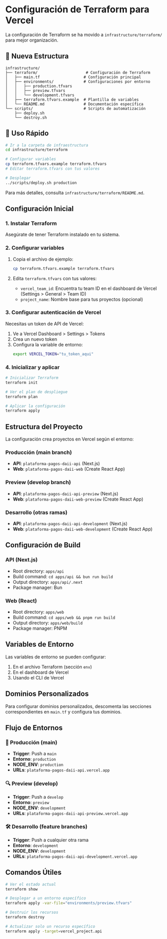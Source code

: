 # Configuración de Terraform para Vercel

La configuración de Terraform se ha movido a `infrastructure/terraform/` para mejor organización.

## 📁 Nueva Estructura

```
infrastructure/
├── terraform/                     # Configuración de Terraform
│   ├── main.tf                   # Configuración principal
│   ├── environments/             # Configuraciones por entorno
│   │   ├── production.tfvars
│   │   ├── preview.tfvars
│   │   └── development.tfvars
│   ├── terraform.tfvars.example  # Plantilla de variables
│   └── README.md                 # Documentación específica
└── scripts/                      # Scripts de automatización
    ├── deploy.sh
    └── destroy.sh
```

## 🚀 Uso Rápido

```bash
# Ir a la carpeta de infraestructura
cd infrastructure/terraform

# Configurar variables
cp terraform.tfvars.example terraform.tfvars
# Editar terraform.tfvars con tus valores

# Desplegar
../scripts/deploy.sh production
```

Para más detalles, consulta `infrastructure/terraform/README.md`.

## Configuración Inicial

### 1. Instalar Terraform
Asegúrate de tener Terraform instalado en tu sistema.

### 2. Configurar variables
1. Copia el archivo de ejemplo:
   ```bash
   cp terraform.tfvars.example terraform.tfvars
   ```

2. Edita `terraform.tfvars` con tus valores:
   - `vercel_team_id`: Encuentra tu team ID en el dashboard de Vercel (Settings > General > Team ID)
   - `project_name`: Nombre base para tus proyectos (opcional)

### 3. Configurar autenticación de Vercel
Necesitas un token de API de Vercel:

1. Ve a Vercel Dashboard > Settings > Tokens
2. Crea un nuevo token
3. Configura la variable de entorno:
   ```bash
   export VERCEL_TOKEN="tu_token_aqui"
   ```

### 4. Inicializar y aplicar
```bash
# Inicializar Terraform
terraform init

# Ver el plan de despliegue
terraform plan

# Aplicar la configuración
terraform apply
```

## Estructura del Proyecto

La configuración crea proyectos en Vercel según el entorno:

### Producción (main branch)
- **API**: `plataforma-pagos-daii-api` (Next.js)
- **Web**: `plataforma-pagos-daii-web` (Create React App)

### Preview (develop branch)
- **API**: `plataforma-pagos-daii-api-preview` (Next.js)
- **Web**: `plataforma-pagos-daii-web-preview` (Create React App)

### Desarrollo (otras ramas)
- **API**: `plataforma-pagos-daii-api-development` (Next.js)
- **Web**: `plataforma-pagos-daii-web-development` (Create React App)

## Configuración de Build

### API (Next.js)
- Root directory: `apps/api`
- Build command: `cd apps/api && bun run build`
- Output directory: `apps/api/.next`
- Package manager: Bun

### Web (React)
- Root directory: `apps/web`
- Build command: `cd apps/web && pnpm run build`
- Output directory: `apps/web/build`
- Package manager: PNPM

## Variables de Entorno

Las variables de entorno se pueden configurar:
1. En el archivo Terraform (sección `env`)
2. En el dashboard de Vercel
3. Usando el CLI de Vercel

## Dominios Personalizados

Para configurar dominios personalizados, descomenta las secciones correspondientes en `main.tf` y configura tus dominios.

## Flujo de Entornos

### 🚀 Producción (main)
- **Trigger**: Push a `main`
- **Entorno**: `production`
- **NODE_ENV**: `production`
- **URLs**: `plataforma-pagos-daii-api.vercel.app`

### 🔍 Preview (develop)
- **Trigger**: Push a `develop`
- **Entorno**: `preview`
- **NODE_ENV**: `development`
- **URLs**: `plataforma-pagos-daii-api-preview.vercel.app`

### 🛠️ Desarrollo (feature branches)
- **Trigger**: Push a cualquier otra rama
- **Entorno**: `development`
- **NODE_ENV**: `development`
- **URLs**: `plataforma-pagos-daii-api-development.vercel.app`

## Comandos Útiles

```bash
# Ver el estado actual
terraform show

# Desplegar a un entorno específico
terraform apply -var-file="environments/preview.tfvars"

# Destruir los recursos
terraform destroy

# Actualizar solo un recurso específico
terraform apply -target=vercel_project.api
```
